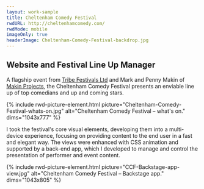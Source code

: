 ```yaml
---
layout: work-sample
title: Cheltenham Comedy Festival
rwdURL: http://cheltenhamcomedy.com/
rwdMode: mobile
imageOnly: true
headerImage: Cheltenham-Comedy-Festival-backdrop.jpg
---
```


## Website and Festival Line Up Manager

A flagship event from [Tribe Festivals Ltd](http://www.tribefestivals.com/ "To: the website of Tribe – the event producers.") and Mark and Penny Makin of [Makin Projects](http://www.makinprojects.co.uk/ "To: the website of Makin Projects, working with outstanding theatre, dance and comedy."), the Cheltenham Comedy Festival presents an enviable line up of top comedians and up and coming stars.

{% include rwd-picture-element.html picture="Cheltenham-Comedy-Festival-whats-on.jpg" alt="Cheltenham Comedy Festival – what's on." dims="1043x777" %}

I took the festival's core visual elements, developing them into a multi-device experience, focusing on providing content to the end user in a fast and elegant way. The views were enhanced with CSS animation and supported by a back-end app, which I developed to manage and control the presentation of performer and event content.

{% include rwd-picture-element.html picture="CCF-Backstage-app-view.jpg" alt="Cheltenham Comedy Festival – Backstage app." dims="1043x805" %}
